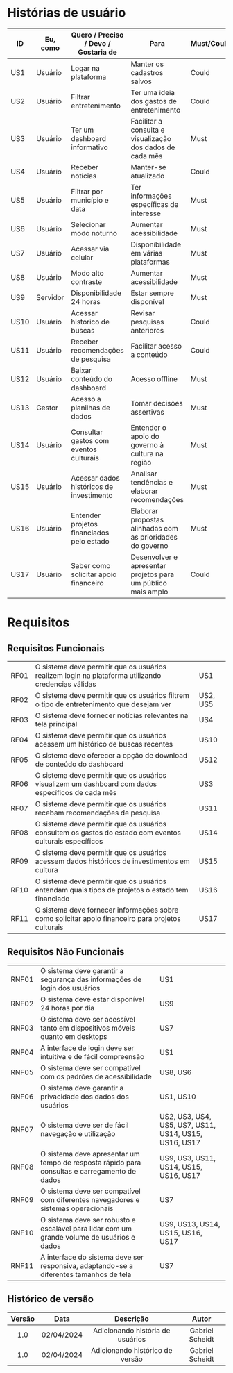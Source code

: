 # Histórias de usuário
| ID  | Eu, como        | Quero / Preciso / Devo / Gostaria de                                | Para                                                                                 | Must/Could |
|-----|-------------|--------------------------------------|-------------------------------------------------------------------------------------------|------------|
| US1 | Usuário     | Logar na plataforma                  | Manter os cadastros salvos                                                                | Could      |
| US2 | Usuário     | Filtrar entretenimento               | Ter uma ideia dos gastos de entretenimento                                                | Could       |
| US3 | Usuário     | Ter um dashboard informativo        | Facilitar a consulta e visualização dos dados de cada mês                                 | Must       |
| US4 | Usuário     | Receber notícias                     | Manter-se atualizado                                                                      | Could      |
| US5 | Usuário     | Filtrar por município e data        | Ter informações específicas de interesse                                                  | Must       |
| US6 | Usuário     | Selecionar modo noturno              | Aumentar acessibilidade                                                                   | Must       |
| US7 | Usuário     | Acessar via celular                  | Disponibilidade em várias plataformas                                                     | Must       |
| US8 | Usuário     | Modo alto contraste                  | Aumentar acessibilidade                                                                   | Must      |
| US9 | Servidor    | Disponibilidade 24 horas             | Estar sempre disponível                                                                   | Must       |
| US10| Usuário     | Acessar histórico de buscas          | Revisar pesquisas anteriores                                                              | Could      |
| US11| Usuário     | Receber recomendações de pesquisa   | Facilitar acesso a conteúdo                                                               | Could      |
| US12| Usuário     | Baixar conteúdo do dashboard        | Acesso offline                                                                            | Must     |
| US13| Gestor      | Acesso a planilhas de dados          | Tomar decisões assertivas                                                                 | Must       |
| US14| Usuário     | Consultar gastos com eventos culturais| Entender o apoio do governo à cultura na região                                           | Must       |
| US15| Usuário     | Acessar dados históricos de investimento| Analisar tendências e elaborar recomendações                                             | Must     |
| US16| Usuário     | Entender projetos financiados pelo estado| Elaborar propostas alinhadas com as prioridades do governo                               | Must      |
| US17| Usuário     | Saber como solicitar apoio financeiro| Desenvolver e apresentar projetos para um público mais amplo                                | Could      |


# Requisitos

## Requisitos Funcionais

|        |                                                                                                        |          |
|--------|--------------------------------------------------------------------------------------------------------|----------|
| RF01   | O sistema deve permitir que os usuários realizem login na plataforma utilizando credencias válidas     | US1      |
| RF02   | O sistema deve permitir que os usuários filtrem o tipo de entretenimento que desejam ver               | US2, US5 |
| RF03   | O sistema deve fornecer notícias relevantes na tela principal                                          | US4      |
| RF04   | O sistema deve permitir que os usuários acessem um histórico de buscas recentes                        | US10     |
| RF05   | O sistema deve oferecer a opção de download de conteúdo do dashboard                                   | US12     |
| RF06   | O sistema deve permitir que os usuários visualizem um dashboard com dados específicos de cada mês      | US3      |
| RF07   | O sistema deve permitir que os usuários recebam recomendações de pesquisa                              | US11     |
| RF08   | O sistema deve permitir que os usuários consultem os gastos do estado com eventos culturais específicos| US14     |
| RF09   | O sistema deve permitir que os usuários acessem dados históricos de investimentos em cultura           | US15     |
| RF10   | O sistema deve permitir que os usuários entendam quais tipos de projetos o estado tem financiado       | US16     |
| RF11   | O sistema deve fornecer informações sobre como solicitar apoio financeiro para projetos culturais      | US17     |

## Requisitos Não Funcionais

|        |                                                                                                    |          |
|--------|----------------------------------------------------------------------------------------------------|----------|
| RNF01  | O sistema deve garantir a segurança das informações de login dos usuários                          | US1      |
| RNF02  | O sistema deve estar disponível 24 horas por dia                                                   | US9      |
| RNF03  | O sistema deve ser acessível tanto em dispositivos móveis quanto em desktops                       | US7      |
| RNF04  | A interface de login deve ser intuitiva e de fácil compreensão                                     | US1      |
| RNF05  | O sistema deve ser compatível com os padrões de acessibilidade                                     | US8, US6 |
| RNF06  | O sistema deve garantir a privacidade dos dados dos usuários                                       | US1, US10|
| RNF07  | O sistema deve ser de fácil navegação e utilização                                                 | US2, US3, US4, US5, US7, US11, US14, US15, US16, US17|
| RNF08  | O sistema deve apresentar um tempo de resposta rápido para consultas e carregamento de dados       | US9, US3, US11, US14, US15, US16, US17|
| RNF09  | O sistema deve ser compatível com diferentes navegadores e sistemas operacionais                   | US7|
| RNF10  | O sistema deve ser robusto e escalável para lidar com um grande volume de usuários e dados         | US9, US13, US14, US15, US16, US17|
| RNF11  | A interface do sistema deve ser responsiva, adaptando-se a diferentes tamanhos de tela             | US7|

## Histórico de versão

| Versão |    Data    |                    Descrição                    |     Autor      |
|:------:|:----------:|:-----------------------------------------------:|:--------------:|
|  1.0   | 02/04/2024 | Adicionando história de usuários                | Gabriel Scheidt|
|  1.0   | 02/04/2024 | Adicionando histórico de versão                 | Gabriel Scheidt|